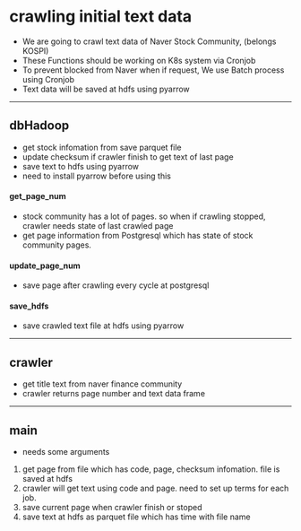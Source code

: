 # crawling initial text data


* We are going to crawl text data of Naver Stock Community, (belongs KOSPI)
* These Functions should be working on K8s system via Cronjob
* To prevent blocked from Naver when if request, We use Batch process using Cronjob
* Text data will be saved at hdfs using pyarrow

---

## dbHadoop

* get stock infomation from save parquet file
* update checksum if crawler finish to get text of last page
* save text to hdfs using pyarrow
* need to install pyarrow before using this

#### get_page_num
* stock community has a lot of pages. so when if crawling stopped, crawler needs state of last crawled page
* get page information from Postgresql which has state of stock community pages.

#### update_page_num
* save page after crawling every cycle at postgresql

#### save_hdfs
* save crawled text file at hdfs using pyarrow
  
---

## crawler

* get title text from naver finance community
* crawler returns page number and text data frame

---

## main

* needs some arguments
  
1.  get page from file which has code, page, checksum infomation. file is saved at hdfs
2.  crawler will get text using code and page. need to set up terms for each job.
3.  save current page when crawler finish or stoped
4.  save text at hdfs as parquet file which has time with file name
